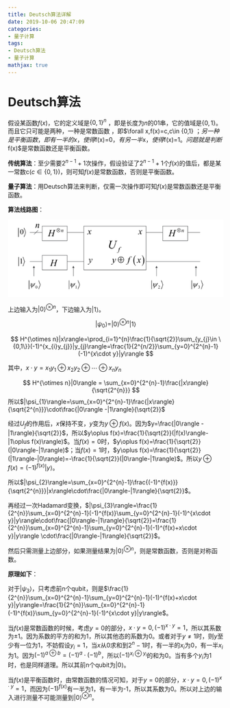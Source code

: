 ```yaml
---
title: Deutsch算法详解
date: 2019-10-06 20:47:09
categories:
- 量子计算
tags:
- Deutsch算法
- 量子计算
mathjax: true
---
```


# Deutsch算法

假设某函数$f(x)$，它的定义域是$\{0,1\}^n$ ，即是长度为$n$的01串，它的值域是$\{0,1\}$。而且它只可能是两种，一种是常数函数 ，即$\forall x,f(x)=c,c\in \{0,1\} $；另一种是平衡函数，即有一半的x，使得$f(x)=0$，有另一半$x$，使得$f(x)=1$。问题就是判断$f(x)$是常数函数还是平衡函数。

**传统算法**：至少需要$2^{n-1}+1$次操作，假设验证了$2^{n-1}+1$个$f(x)$的值后，都是某一常数c($c\in \{0,1\}$)，则可知$f(x)$是常数函数，否则是平衡函数。

**量子算法**：用Deutsch算法来判断，仅需一次操作即可知$f(x)$是常数函数还是平衡函数。

**算法线路图**：

![](intorduction-of-deutsch-algorithm/circuit-of-deutsch-algorithm.png)

上边输入为$|0\rangle^{\otimes n}$，下边输入为$|1\rangle$。

$$
|\psi_{0}\rangle=|0\rangle^{\otimes n}|1\rangle
$$

$$
H^{\otimes n}|x\rangle=\prod_{i=1}^{n}\frac{1}{\sqrt{2}}\sum_{y_{j}\in \{0,1\}}(-1)^{x_{i}y_{j}}|y_{j}\rangle=\frac{1}{2^{n/2}}\sum_{y=0}^{2^{n}-1}(-1)^{x\cdot y}|y\rangle
$$

其中，$x\cdot y=x_{1}y_{1}\oplus x_{2}y_{2}\oplus\cdots\oplus x_{n}y_{n}$

$$
H^{\otimes n}|0\rangle = \sum_{x=0}^{2^{n}-1}\frac{|x\rangle}{\sqrt{2^{n}}}
$$
所以$|\psi_{1}\rangle=\sum_{x=0}^{2^{n}-1}\frac{|x\rangle}{\sqrt{2^{n}}}\cdot\frac{|0\rangle -|1\rangle}{\sqrt{2}}$

经过$U_{f}$的作用后，$x$保持不变，$y$变为$y\oplus f(x)$。因为$y=\frac{|0\rangle -|1\rangle}{\sqrt{2}}$，所以$y\oplus f(x)=\frac{1}{\sqrt{2}}(|f(x)\rangle-|1\oplus f(x)\rangle)$。当$f(x)=0$时，$y\oplus f(x)=\frac{1}{\sqrt{2}}(|0\rangle-|1\rangle)$；当$f(x)=1$时，$y\oplus f(x)=\frac{1}{\sqrt{2}}(|1\rangle-|0\rangle)=-\frac{1}{\sqrt{2}}(|0\rangle-|1\rangle)$。所以$y\oplus f(x)=(-1)^{f(x)}|y\rangle$。

所以$|\psi_{2}\rangle=\sum_{x=0}^{2^{n}-1}\frac{(-1)^{f(x)}}{\sqrt{2^{n}}}|x\rangle\cdot\frac{|0\rangle-|1\rangle}{\sqrt{2}}$。

再经过一次Hadamard变换，$|\psi_{3}\rangle=\frac{1}{2^{n}}\sum_{x=0}^{2^{n}-1}(-1)^{f(x)}\sum_{y=0}^{2^{n}-1}(-1)^{x\cdot y}|y\rangle\cdot\frac{|0\rangle-|1\rangle}{\sqrt{2}}=\frac{1}{2^{n}}\sum_{x=0}^{2^{n}-1}\sum_{y=0}^{2^{n}-1}(-1)^{f(x)+x\cdot y}|y\rangle \cdot\frac{|0\rangle-|1\rangle}{\sqrt{2}}$。

然后只需测量上边部分，如果测量结果为$|0\rangle^{\otimes n}$，则是常数函数，否则是对称函数。

**原理如下**：

对于$|\psi_{3}\rangle$，只考虑前n个qubit，则是$\frac{1}{2^{n}}\sum_{x=0}^{2^{n}-1}\sum_{y=0}^{2^{n}-1}(-1)^{f(x)+x\cdot y}|y\rangle=\frac{1}{2^{n}}\sum_{x=0}^{2^{n}-1}(-1)^{f(x)}\sum_{y=0}^{2^{n}-1}(-1)^{x\cdot y}|y\rangle$。

当$f(x)$是常数函数的时候，考虑$y=0$的部分，$x\cdot y=0,(-1)^{x\cdot y}=1$，所以其系数为$\pm 1$。因为系数的平方的和为1，所以其他态的系数为0。或者对于$y\neq 1$时，则$y$至少有一位为1，不妨假设$y_{i}=1$，当$x$从0求和到$2^{n}-1$时，有一半的$x_{i}$为0，有一半$x_{i}$为1。因为$(-1)^{a\oplus b}=(-1)^{a}\cdot (-1)^{b}$，所以$(-1)^{x_{i}\oplus y_{i}}$的和为0。当有多个$y_{i}$为1时，也是同样道理。所以其前n个qubit为$|0\rangle$。

当$f(x)$是平衡函数时，由常数函数的情况可知，对于$y=0$的部分，$x\cdot y=0,(-1)^{x\cdot y}=1$，而因为$(-1)^{f(x)}$有一半为1，有一半为-1，所以其系数为0。所以对上边的输入进行测量不可能测量到$|0\rangle ^{\otimes n}$。


